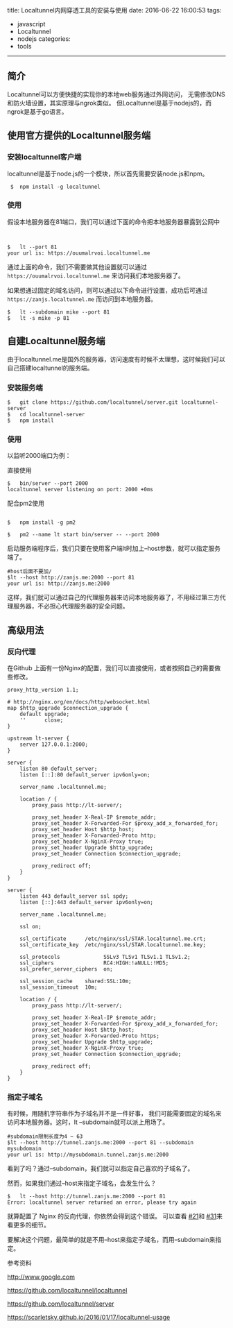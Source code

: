 title: Localtunnel内网穿透工具的安装与使用
date: 2016-06-22 16:00:53
tags:
  - javascript
  - Localtunnel
  - nodejs
categories:
  - tools 
---

## 简介

Localtunnel可以方便快捷的实现你的本地web服务通过外网访问，
无需修改DNS和防火墙设置，其实原理与ngrok类似。
但Localtunnel是基于nodejs的，而ngrok是基于go语言。


## 使用官方提供的Localtunnel服务端

### 安装localtunnel客户端

localtunnel是基于node.js的一个模块，所以首先需要安装node.js和npm。

```
 $  npm install -g localtunnel
```

### 使用

假设本地服务器在81端口，我们可以通过下面的命令把本地服务器暴露到公网中

```


$   lt --port 81
your url is: https://ouumalrvoi.localtunnel.me

```


通过上面的命令，我们不需要做其他设置就可以通过 `https://ouumalrvoi.localtunnel.me` 来访问我们本地服务器了。

如果想通过固定的域名访问，则可以通过以下命令进行设置，成功后可通过 `https://zanjs.localtunnel.me` 而访问到本地服务器。

```
$   lt --subdomain mike --port 81
$   lt -s mike -p 81
```


## 自建Localtunnel服务端

由于localtunnel.me是国外的服务器，访问速度有时候不太理想，这时候我们可以自己搭建localtunnel的服务端。

### 安装服务端

```
$   git clone https://github.com/localtunnel/server.git localtunnel-server
$   cd localtunnel-server
$   npm install
```

### 使用

以监听2000端口为例：

直接使用

```
$   bin/server --port 2000
localtunnel server listening on port: 2000 +0ms

```


配合pm2使用

```

$   npm install -g pm2

$   pm2 --name lt start bin/server -- --port 2000

```

启动服务端程序后，我们只要在使用客户端lt时加上–host参数，就可以指定服务端了。


```
#host后面不要加/
$lt --host http://zanjs.me:2000 --port 81
your url is: http://zanjs.me:2000
```


这样，我们就可以通过自己的代理服务器来访问本地服务器了，不用经过第三方代理服务器，不必担心代理服务器的安全问题。


## 高级用法

### 反向代理

在Github 上面有一份Nginx的配置，我们可以直接使用，或者按照自己的需要做些修改。

```nginx
proxy_http_version 1.1;

# http://nginx.org/en/docs/http/websocket.html
map $http_upgrade $connection_upgrade {
    default upgrade;
    ''      close;
}

upstream lt-server {
    server 127.0.0.1:2000;
}

server {
    listen 80 default_server;
    listen [::]:80 default_server ipv6only=on;

    server_name .localtunnel.me;

    location / {
        proxy_pass http://lt-server/;

        proxy_set_header X-Real-IP $remote_addr;
        proxy_set_header X-Forwarded-For $proxy_add_x_forwarded_for;
        proxy_set_header Host $http_host;
        proxy_set_header X-Forwarded-Proto http;
        proxy_set_header X-NginX-Proxy true;
        proxy_set_header Upgrade $http_upgrade;
        proxy_set_header Connection $connection_upgrade;

        proxy_redirect off;
    }
}

server {
    listen 443 default_server ssl spdy;
    listen [::]:443 default_server ipv6only=on;

    server_name .localtunnel.me;

    ssl on;

    ssl_certificate      /etc/nginx/ssl/STAR.localtunnel.me.crt;
    ssl_certificate_key  /etc/nginx/ssl/STAR.localtunnel.me.key;

    ssl_protocols              SSLv3 TLSv1 TLSv1.1 TLSv1.2;
    ssl_ciphers                RC4:HIGH:!aNULL:!MD5;
    ssl_prefer_server_ciphers  on;

    ssl_session_cache    shared:SSL:10m;
    ssl_session_timeout  10m;

    location / {
        proxy_pass http://lt-server/;

        proxy_set_header X-Real-IP $remote_addr;
        proxy_set_header X-Forwarded-For $proxy_add_x_forwarded_for;
        proxy_set_header Host $http_host;
        proxy_set_header X-Forwarded-Proto https;
        proxy_set_header Upgrade $http_upgrade;
        proxy_set_header X-NginX-Proxy true;
        proxy_set_header Connection $connection_upgrade;

        proxy_redirect off;
    }
}
```

### 指定子域名

有时候，用随机字符串作为子域名并不是一件好事，
我们可能需要固定的域名来访问本地服务器。这时，lt –subdomain就可以派上用场了。

```
#subdomain限制长度为4 ~ 63
$lt --host http://tunnel.zanjs.me:2000 --port 81 --subdomain mysubdomain
your url is: http://mysubdomain.tunnel.zanjs.me:2000
```

看到了吗？通过–subdomain，我们就可以指定自己喜欢的子域名了。

然而，如果我们通过–host来指定子域名，会发生什么？

```
$   lt --host http://tunnel.zanjs.me:2000 --port 81
Error: localtunnel server returned an error, please try again

```


就算配置了 Nginx 的反向代理，你依然会得到这个错误。
可以查看 [#21](https://github.com/localtunnel/server/issues/21)和 [#31](https://github.com/localtunnel/server/issues/31)来看更多的细节。


要解决这个问题，最简单的就是不用–host来指定子域名，而用–subdomain来指定。

参考资料

http://www.google.com

https://github.com/localtunnel/localtunnel

https://github.com/localtunnel/server

https://scarletsky.github.io/2016/01/17/localtunnel-usage